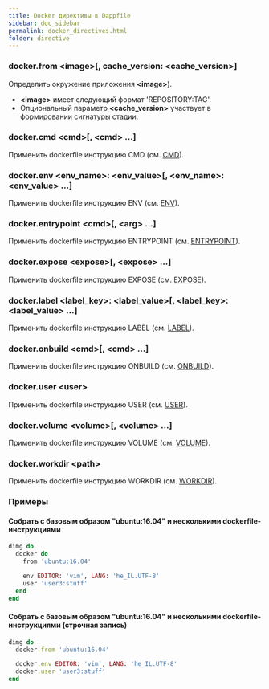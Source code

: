 ```yaml
---
title: Docker директивы в Dappfile
sidebar: doc_sidebar
permalink: docker_directives.html
folder: directive
---
```


### docker.from \<image\>[, cache_version: \<cache_version\>]
Определить окружение приложения **\<image\>**).

* **\<image\>** имеет следующий формат 'REPOSITORY:TAG'.
* Опциональный параметр **\<cache_version\>** участвует в формировании сигнатуры стадии.

### docker.cmd \<cmd\>[, \<cmd\> ...]
Применить dockerfile инструкцию CMD (см. [CMD](https://docs.docker.com/engine/reference/builder/#/cmd "Docker reference")).

### docker.env \<env_name\>: \<env_value\>[, \<env_name\>: \<env_value\> ...]
Применить dockerfile инструкцию ENV (см. [ENV](https://docs.docker.com/engine/reference/builder/#/env "Docker reference")).

### docker.entrypoint \<cmd\>[, \<arg\> ...]
Применить dockerfile инструкцию ENTRYPOINT (см. [ENTRYPOINT](https://docs.docker.com/engine/reference/builder/#/entrypoint "Docker reference")).

### docker.expose \<expose\>[, \<expose\> ...]
Применить dockerfile инструкцию EXPOSE (см. [EXPOSE](https://docs.docker.com/engine/reference/builder/#/expose "Docker reference")).

### docker.label \<label_key\>: \<label_value\>[, \<label_key\>: \<label_value\> ...]
Применить dockerfile инструкцию LABEL (см. [LABEL](https://docs.docker.com/engine/reference/builder/#/label "Docker reference")).

### docker.onbuild \<cmd\>[, \<cmd\> ...]
Применить dockerfile инструкцию ONBUILD (см. [ONBUILD](https://docs.docker.com/engine/reference/builder/#/onbuild "Docker reference")).

### docker.user \<user\>
Применить dockerfile инструкцию USER (см. [USER](https://docs.docker.com/engine/reference/builder/#/user "Docker reference")).

### docker.volume \<volume\>[, \<volume\> ...]
Применить dockerfile инструкцию VOLUME (см. [VOLUME](https://docs.docker.com/engine/reference/builder/#/volume "Docker reference")).

### docker.workdir \<path\>
Применить dockerfile инструкцию WORKDIR (см. [WORKDIR](https://docs.docker.com/engine/reference/builder/#/workdir "Docker reference")).

### Примеры

#### Собрать с базовым образом "ubuntu:16.04" и несколькими dockerfile-инструкциями
```ruby
dimg do
  docker do
    from 'ubuntu:16.04'

    env EDITOR: 'vim', LANG: 'he_IL.UTF-8'
    user 'user3:stuff'
  end
end
```

#### Собрать с базовым образом "ubuntu:16.04" и несколькими dockerfile-инструкциями (строчная запись)
```ruby
dimg do
  docker.from 'ubuntu:16.04'

  docker.env EDITOR: 'vim', LANG: 'he_IL.UTF-8'
  docker.user 'user3:stuff'
end
```
